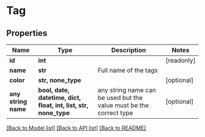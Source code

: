 # Tag


## Properties
Name | Type | Description | Notes
------------ | ------------- | ------------- | -------------
**id** | **int** |  | [readonly] 
**name** | **str** | Full name of the tags | 
**color** | **str, none_type** |  | [optional] 
**any string name** | **bool, date, datetime, dict, float, int, list, str, none_type** | any string name can be used but the value must be the correct type | [optional]

[[Back to Model list]](../README.md#documentation-for-models) [[Back to API list]](../README.md#documentation-for-api-endpoints) [[Back to README]](../README.md)


